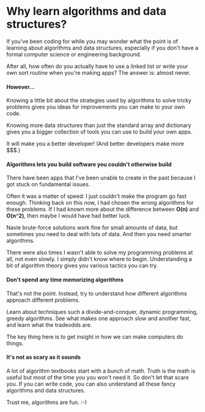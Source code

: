 # Why learn algorithms and data structures?

If you've been coding for while you may wonder what the point is of learning about algorithms and data structures, especially if you don't have a formal computer science or engineering background.

After all, how often do you actually have to use a linked list or write your own sort routine when you're making apps? The answer is: almost never.

#### **However...**

Knowing a little bit about the strategies used by algorithms to solve tricky problems gives you ideas for improvements you can make to your own code. 

Knowing more data structures than just the standard array and dictionary gives you a bigger collection of tools you can use to build your own apps. 

It will make you a better developer! (And better developers make more $$$.)

#### Algorithms lets you build software you couldn't otherwise build

There have been apps that I've been unable to create in the past because I got stuck on fundamental issues. 

Often it was a matter of speed: I just couldn't make the program go fast enough. Thinking back on this now, I had chosen the wrong algorithms for these problems. If I had known more about the difference between **O(n)** and **O(n^2)**, then maybe I would have had better luck. 

Navie brute-force solutions work fine for small amounts of data, but sometimes you need to deal with lots of data. And then you need smarter algorithms. 

There were also times I wasn't able to solve my programming problems at all, not even slowly. I simply didn't know where to begin. Understanding a bit of algorithm theory gives you various tactics you can try. 

#### Don't spend any time memorizing algorithms

That's not the point. Instead, try to understand how different algorithms approach different problems. 

Learn about techniques such a divide-and-conquer, dynamic programming, greedy algorithms. See what makes one approach slow and another fast, and learn what the tradeodds are. 

The key thing here is to get insight in how we can make computers do things. 

#### It's not as scary as it sounds

A lot of algorithm textbooks start with a bunch of math. Truth is the math is useful but most of the time you you won't need it. So don't let that scare you. If you can write code, you can also understand all these fancy algorithms and data structures. 

Trust me, algorithms are fun. :-)
